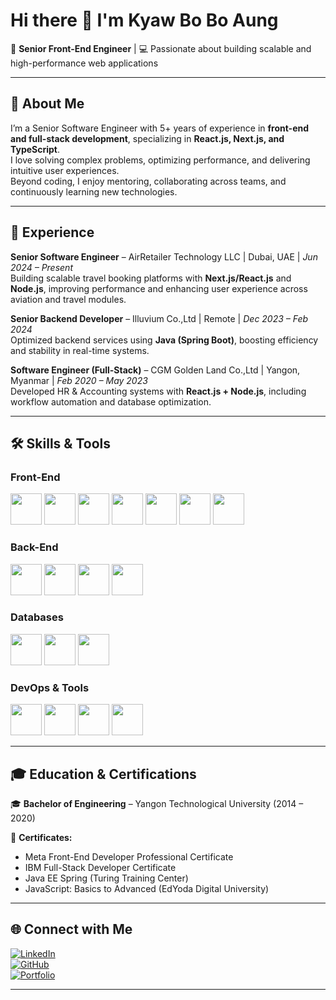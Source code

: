 # Hi there 👋 I'm Kyaw Bo Bo Aung  

🚀 **Senior Front-End Engineer** | 💻 Passionate about building scalable and high-performance web applications  

---

## 📝 About Me  
I’m a Senior Software Engineer with 5+ years of experience in **front-end and full-stack development**, specializing in **React.js, Next.js, and TypeScript**.  
I love solving complex problems, optimizing performance, and delivering intuitive user experiences.  
Beyond coding, I enjoy mentoring, collaborating across teams, and continuously learning new technologies.  

---

## 💼 Experience  

**Senior Software Engineer** – AirRetailer Technology LLC | Dubai, UAE | *Jun 2024 – Present*  
Building scalable travel booking platforms with **Next.js/React.js** and **Node.js**, improving performance and enhancing user experience across aviation and travel modules.  

**Senior Backend Developer** – Illuvium Co.,Ltd | Remote | *Dec 2023 – Feb 2024*  
Optimized backend services using **Java (Spring Boot)**, boosting efficiency and stability in real-time systems.  

**Software Engineer (Full-Stack)** – CGM Golden Land Co.,Ltd | Yangon, Myanmar | *Feb 2020 – May 2023*  
Developed HR & Accounting systems with **React.js + Node.js**, including workflow automation and database optimization.  

---

## 🛠️ Skills & Tools  

### Front-End  
<img src="https://cdn.jsdelivr.net/gh/devicons/devicon/icons/react/react-original.svg" width="50" /> 
<img src="https://cdn.jsdelivr.net/gh/devicons/devicon/icons/nextjs/nextjs-original.svg" width="50" /> 
<img src="https://cdn.jsdelivr.net/gh/devicons/devicon/icons/typescript/typescript-original.svg" width="50" /> 
<img src="https://cdn.jsdelivr.net/gh/devicons/devicon/icons/javascript/javascript-original.svg" width="50" /> 
<img src="https://cdn.jsdelivr.net/gh/devicons/devicon/icons/redux/redux-original.svg" width="50" /> 
<img src="https://cdn.jsdelivr.net/gh/devicons/devicon/icons/html5/html5-original.svg" width="50" /> 
<img src="https://cdn.jsdelivr.net/gh/devicons/devicon/icons/css3/css3-original.svg" width="50" /> 

### Back-End  
<img src="https://cdn.jsdelivr.net/gh/devicons/devicon/icons/nodejs/nodejs-original.svg" width="50" /> 
<img src="https://cdn.jsdelivr.net/gh/devicons/devicon/icons/express/express-original.svg" width="50" /> 
<img src="https://cdn.jsdelivr.net/gh/devicons/devicon/icons/java/java-original.svg" width="50" /> 
<img src="https://cdn.jsdelivr.net/gh/devicons/devicon/icons/spring/spring-original.svg" width="50" /> 

### Databases  
<img src="https://cdn.jsdelivr.net/gh/devicons/devicon/icons/mysql/mysql-original.svg" width="50" /> 
<img src="https://cdn.jsdelivr.net/gh/devicons/devicon/icons/postgresql/postgresql-original.svg" width="50" /> 
<img src="https://cdn.jsdelivr.net/gh/devicons/devicon/icons/mongodb/mongodb-original.svg" width="50" /> 

### DevOps & Tools  
<img src="https://cdn.jsdelivr.net/gh/devicons/devicon/icons/docker/docker-original.svg" width="50" /> 
<img src="https://cdn.jsdelivr.net/gh/devicons/devicon/icons/amazonwebservices/amazonwebservices-original.svg" width="50" /> 
<img src="https://cdn.jsdelivr.net/gh/devicons/devicon/icons/git/git-original.svg" width="50" /> 
<img src="https://cdn.jsdelivr.net/gh/devicons/devicon/icons/github/github-original.svg" width="50" /> 

---

## 🎓 Education & Certifications  
🎓 **Bachelor of Engineering** – Yangon Technological University (2014 – 2020)  

📜 **Certificates:**  
- Meta Front-End Developer Professional Certificate  
- IBM Full-Stack Developer Certificate  
- Java EE Spring (Turing Training Center)  
- JavaScript: Basics to Advanced (EdYoda Digital University)  

---

## 🌐 Connect with Me  
[![LinkedIn](https://img.shields.io/badge/LinkedIn-0077B5?logo=linkedin&logoColor=white)](https://www.linkedin.com/in/kyaw-bo-bo-aung/)  
[![GitHub](https://img.shields.io/badge/GitHub-181717?logo=github&logoColor=white)](https://github.com/Kyaw-Bo-Bo-Aung)  
[![Portfolio](https://img.shields.io/badge/Portfolio-000000?logo=vercel&logoColor=white)](https://kyaw-bo-bo-aung.github.io/my-portfolio/)  

---
